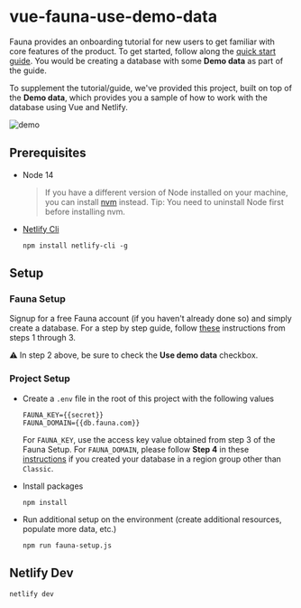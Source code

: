 # vue-fauna-use-demo-data
Fauna provides an onboarding tutorial for new users to get familiar with core features of the product. To get
started, follow along the [quick start guide](https://docs.fauna.com/fauna/current/learn/quick_start/quick_start).
You would be creating a database with some **Demo data** as part of the guide. 

To supplement the tutorial/guide, we've provided this project, built on top of the **Demo data**, which
provides you a sample of how to work with the database using Vue and Netlify.

![demo](/images/vue-fauna-use-demo-data.gif.gif)

## Prerequisites
* Node 14
  > If you have a different version of Node installed on your machine, you can install [nvm](https://github.com/nvm-sh/nvm/blob/master/README.md) instead. Tip: You need to uninstall Node first before installing nvm.
* [Netlify Cli](https://www.netlify.com/products/cli/)


  ```
  npm install netlify-cli -g
  ```

## Setup

### Fauna Setup
Signup for a free Fauna account (if you haven't already done so) and simply create a database. For a 
step by step guide, follow [these](https://docs.fauna.com/fauna/current/learn/quick_start/client_quick_start?lang=javascript#prerequisites)
instructions from steps 1 through 3. 

⚠️ In step 2 above, be sure to check the **Use demo data** checkbox.

### Project Setup
* Create a `.env` file in the root of this project with the following values
  ```
  FAUNA_KEY={{secret}}
  FAUNA_DOMAIN={{db.fauna.com}}
  ```
  For `FAUNA_KEY`, use the access key value obtained from step 3 of the Fauna Setup. 
  For `FAUNA_DOMAIN`, please follow **Step 4** in these
  [instructions](https://docs.fauna.com/fauna/current/learn/understanding/region_groups#how-to-use-region-groups)
  if you created your database in a region group other than `Classic`.


* Install packages
  ```
  npm install
  ```

* Run additional setup on the environment (create additional resources, populate more data, etc.)
  ```
  npm run fauna-setup.js
  ```

## Netlify Dev
```
netlify dev
```
